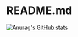 # README.md
[![Anurag's GitHub stats](https://github-readme-stats.vercel.app/api?username=byronbytes&show_icons=true&theme=synthwave)](https://github.com/anuraghazra/github-readme-stats)
